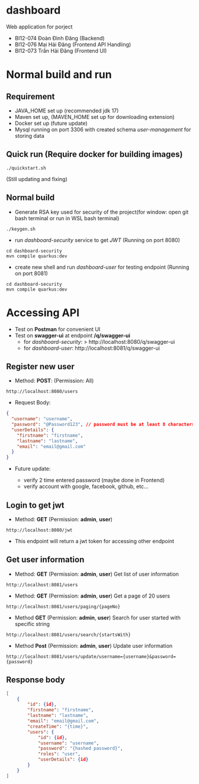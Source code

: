 # dashboard

Web application for porject

- BI12-074 Đoàn Đình Đăng (Backend)
- BI12-076 Mai Hải Đăng (Frontend API Handling)
- BI12-073 Trần Hải Đăng (Frontend UI)

# Normal build and run

## Requirement

- JAVA_HOME set up (recommended jdk 17)
- Maven set up, (MAVEN_HOME set up for downloading extension)
- Docker set up (future update)
- Mysql running on port 3306 with created schema _user-management_ for storing data

## Quick run (Require docker for building images)

```shell script
./quickstart.sh
```

(Still updating and fixing)

## Normal build

- Generate RSA key used for security of the project(for window: open git bash terminal or run in WSL bash terminal)

```shell script
./keygen.sh
```

- run _dashboard-security_ service to get _JWT_ (Running on port 8080)

```shell script
cd dashboard-security
mvn compile quarkus:dev
```

- create new shell and run _dashboard-user_ for testing endpoint (Running on port 8081)

```shell script
cd dashboard-security
mvn compile quarkus:dev
```

# Accessing API

- Test on **Postman** for convenient UI
- Test on **swagger-ui** at endpoint **/q/swagger-ui**
  - for _dashboard-security_: > http://localhost:8080/q/swagger-ui
  - for _dashboard-user_: http://localhost:8081/q/swagger-ui

## Register new user

- Method: **POST**: (Permission: All)

```url
http://localhost:8080/users
```

- Request Body:

```json
{
  "username": "username",
  "password": "@Password123", // password must be at least 8 characters, contain at least 1 uppercase letter, 1 lowercase letter, 1 number and 1 special character
  "userDetails": {
    "firstname": "firstname",
    "lastname": "lastname",
    "email": "email@gmail.com"
  }
}
```

- Future update:

  - verify 2 time entered password (maybe done in Frontend)
  - verify account with google, facebook, github, etc...

## Login to get jwt

- Method: **GET** (Permission: **admin**, **user**)

```url
http://localhost:8080/jwt
```

- This endpoint will return a jwt token for accessing other endpoint

## Get user information

- Method: **GET** (Permission: **admin**, **user**)
  Get list of user information

```url
http://localhost:8081/users
```

- Method: **GET** (Permission: **admin**, **user**)
  Get a page of 20 users

```url
http://localhost:8081/users/paging/{pageNo}
```

- Method **GET** (Permission: **admin**, **user**)
  Search for user started with specific string

```url
http://localhost:8081/users/search/{startsWith}
```

- Method **Post** (Permission: **admin**, **user**) Update user information

```
http://localhost:8081/users/update/username={username}&password={password}
```

## Response body

```json
[
    {
        "id": {id},
        "firstname": "firstname",
        "lastname": "lastname",
        "email": "email@gmail.com",
        "createTime": "{time}",
        "users": {
            "id": {id},
            "username": "username",
            "password": "{hashed password}",
            "roles": "user",
            "userDetails": {id}
        }
    }
]
```
